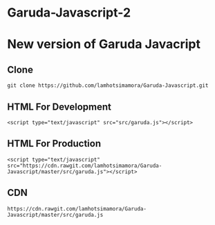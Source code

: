 # Garuda-Javascript-2

# New version of Garuda Javacript


## Clone 
```
git clone https://github.com/lamhotsimamora/Garuda-Javascript.git
```

## HTML For Development
```
<script type="text/javascript" src="src/garuda.js"></script>
```

## HTML For Production
```
<script type="text/javascript" src="https://cdn.rawgit.com/lamhotsimamora/Garuda-Javascript/master/src/garuda.js"></script>
```

## CDN
```
https://cdn.rawgit.com/lamhotsimamora/Garuda-Javascript/master/src/garuda.js
```




